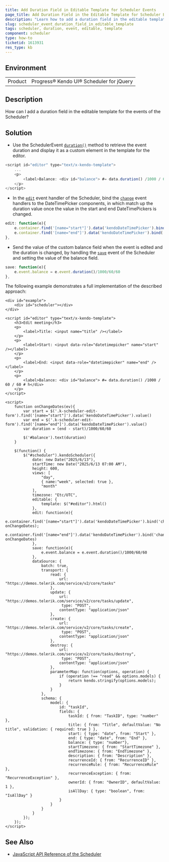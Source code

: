 ```yaml
---
title: Add Duration Field in Editable Template for Scheduler Events
page_title: Add Duration Field in the Editable Template for Scheduler Events- Kendo UI for jQuery Scheduler
description: "Learn how to add a duration field in the editable template for the events of the Kendo UI Scheduler for jQuery."
slug: scheduler_event_duration_field_in_editable_template
tags: scheduler, duration, event, editable, template
component: scheduler
type: how-to
ticketid: 1613931
res_type: kb
---
```


## Environment

<table>
 <tr>
  <td>Product</td>
  <td>Progress® Kendo UI® Scheduler for jQuery</td>
 </tr>
</table>

## Description

How can I add a duration field in the editable template for the events of the Scheduler?

## Solution

* Use the SchedulerEvent [`duration()`](/api/javascript/data/schedulerevent/methods/duration) method to retrieve the event duration and display it as a custom element in the template for the editor. 

```js
<script id="editor" type="text/x-kendo-template">
   	...
   	<p>
   		<label>Balance: <div id="balance"> #= data.duration() /1000 / 60 / 60 # h</div>
    </p>
</script>
```

*  In the [`edit`](/api/javascript/ui/scheduler/events/edit) event handler of the Scheduler, bind the [`change`](/api/javascript/ui/datetimepicker/events/change) event handlers to the DateTimePicker components, in which match up the duration value once the value in the start and end DateTimePickers is changed.

```js
edit: function(e){
    e.container.find('[name="start"]').data('kendoDateTimePicker').bind('change', onChangeDates);
    e.container.find('[name="end"]').data('kendoDateTimePicker').bind('change', onChangeDates)
},
```

* Send the value of the custom balance field when the event is edited and the duration is changed, by handling the [`save`](/api/javascript/ui/scheduler/events/save) event of the Scheduler and setting the value of the balance field.

```js
save: function(e){
    e.event.balance = e.event.duration()/1000/60/60
},
```
The following example demonstrates a full implementation of the described approach:
```dojo
<div id="example">   
    <div id="scheduler"></div>
</div>

<script id="editor" type="text/x-kendo-template">
   	<h3>Edit meeting</h3>
   	<p>
   	    <label>Title: <input name="title" /></label>
    </p>
    <p>
   		<label>Start: <input data-role="datetimepicker" name="start" /></label>
    </p>
   	<p>
   		<label>End: <input data-role="datetimepicker" name="end" /></label>
    </p>
   	<p>
   		<label>Balance: <div id="balance"> #= data.duration() /1000 / 60 / 60 # h</div>
    </p>
</script>

<script>
    function onChangeDates(ev){
        var start = $('.k-scheduler-edit-form').find('[name="start"]').data('kendoDateTimePicker').value()
        var end = $('.k-scheduler-edit-form').find('[name="end"]').data('kendoDateTimePicker').value()
        var duration = (end - start)/1000/60/60

        $('#balance').text(duration)
    }

    $(function() {
        $("#scheduler").kendoScheduler({
            date: new Date("2025/6/13"),
            startTime: new Date("2025/6/13 07:00 AM"),
            height: 600,
            views: [
                "day",          
                { name:"week", selected: true },
                "month"
            ],
            timezone: "Etc/UTC",
            editable: {
                template: $("#editor").html()
            },
            edit: function(e){
                e.container.find('[name="start"]').data('kendoDateTimePicker').bind('change', onChangeDates);
                e.container.find('[name="end"]').data('kendoDateTimePicker').bind('change', onChangeDates)
            },
            save: function(e){
                e.event.balance = e.event.duration()/1000/60/60
            },
            dataSource: {
                batch: true,
                transport: {
                    read: {
                        url: "https://demos.telerik.com/service/v2/core/tasks"
                    },
                    update: {
                        url: "https://demos.telerik.com/service/v2/core/tasks/update",
                         type: "POST",
                        contentType: "application/json"
                    },
                    create: {
                        url: "https://demos.telerik.com/service/v2/core/tasks/create",
                         type: "POST",
                        contentType: "application/json"
                    },
                    destroy: {
                        url: "https://demos.telerik.com/service/v2/core/tasks/destroy",
                         type: "POST",
                        contentType: "application/json"
                    },
                    parameterMap: function(options, operation) {
                        if (operation !== "read" && options.models) {
                            return kendo.stringify(options.models);
                        }
                    }
                },
                schema: {
                    model: {
                        id: "taskId",
                        fields: {
                            taskId: { from: "TaskID", type: "number" },
                            title: { from: "Title", defaultValue: "No title", validation: { required: true } },
                            start: { type: "date", from: "Start" },
                            end: { type: "date", from: "End" },
                            balance: { type: "number"},
                            startTimezone: { from: "StartTimezone" },
                            endTimezone: { from: "EndTimezone" },
                            description: { from: "Description" },
                            recurrenceId: { from: "RecurrenceID" },
                            recurrenceRule: { from: "RecurrenceRule" },
                            recurrenceException: { from: "RecurrenceException" },
                            ownerId: { from: "OwnerID", defaultValue: 1 },
                            isAllDay: { type: "boolean", from: "IsAllDay" }
                        }
                    }
                }
            }       
        });   
    });
</script>
```

## See Also
* [JavaScript API Reference of the Scheduler](/api/javascript/ui/scheduler)
